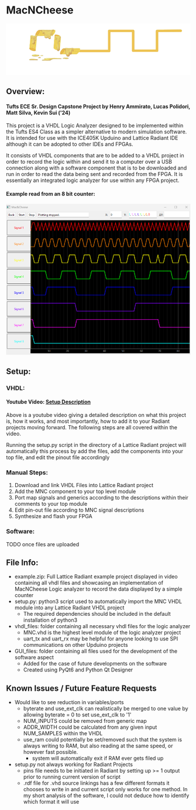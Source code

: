 # MacNCheese
![logo](images/logo.png)

## Overview:
#### Tufts ECE Sr. Design Capstone Project by Henry Ammirato, Lucas Polidori, Matt Silva, Kevin Sui ('24)
This project is a VHDL Logic Analyzer designed to be implemented within the Tufts ES4 Class as a simpler alternative to modern simulation software. It is intended for use with the ICE405K Upduino and Lattice Radiant IDE although it can be adopted to other IDEs and FPGAs. 

It consists of VHDL components that are to be added to a VHDL project in order to record the logic within and send it to a computer over a USB connection along with a software component that is to be downloaded and run in order to read the data being sent and recorded from the FPGA. It is essentially an integrated logic analyzer for use within any FPGA project.

#### Example read from an 8 bit counter:
![example](images/gui_example1.png)

## Setup:
### VHDL:
#### Youtube Video: [Setup Description](https://www.youtube.com/watch?v=Jvebyqo9Zz0)
Above is a youtube video giving a detailed description on what this project is, how it works, and most importantly, how to add it to your Radiant projects moving forward. The following steps are all covered within the video.

Running the setup.py script in the directory of a Lattice Radiant project will automatically this process by add the files, add the components into your top file, and edit the pinout file accordingly

### Manual Steps:
1. Download and link VHDL Files into Lattice Radiant project
2. Add the MNC component to your top level module
3. Port map signals and generics according to the descriptions within their comments to your top module
4. Edit pin-out file according to MNC signal descriptions
5. Synthesize and flash your FPGA

### Software:
TODO once files are uploaded

## File Info:
- example.zip: Full Lattice Radiant example project displayed in video containing all vhdl files and showcasing an implementation of MacNCheese Logic analyzer to record the data displayed by a simple counter
- setup.py: python3 script used to automatically import the MNC VHDL module into any Lattice Radiant VHDL project
   - The required dependencies should be included in the default installation of python3
- vhdl_files: folder containing all necessary vhdl files for the logic analyzer
     - MNC.vhd is the highest level module of the logic analyzer project
     - uart_tx and uart_rx may be helpful for anyone looking to use SPI communications on other Upduino projects
- GUI_files: folder containing all files used for the development of the software aspect
   - Added for the case of future developments on the software
   - Created using PyQt6 and Python Qt Designer


## Known Issues / Future Feature Requests
* Would like to see reduction in variables/ports
  * byterate and use_ext_clk can realistically be merged to one value by allowing byterate = 0 to set use_ext_clk to '1'
  * NUM_INPUTS could be removed from generic map
  * ADDR_WIDTH could be calculated from any given input NUM_SAMPLES within the VHDL
  * use_ram could potentially be set/removed such that the system is always writing to RAM, but also reading at the same speed, or however fast possible.
    * system will automatically exit if RAM ever gets filed up
* setup.py not always working for Radiant Projects
    * pins file needs to be initiated in Radiant by setting up >= 1 output prior to running current version of script
    * .rdf file for .vhd source linkings has a few different formats it chooses to write in and current script only works for one method. In my short analysis of the software, I could not deduce how to identify which format it will use
